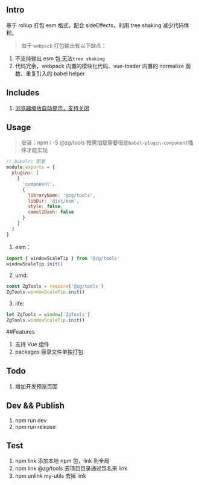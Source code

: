 ## Intro

基于 rollup 打包 esm 格式，配合 sideEffects，利用 tree shaking 减少代码体积。

> 由于 `webpack` 打包输出有以下缺点：

1. 不支持输出 esm 包,无法`tree shaking`
2. 代码冗余，webpack 内置的模块化代码、vue-loader 内置的 normalize 函数、重复引入的 babel helper

## Includes

1. [浏览器缩放自动提示，支持关闭](./packages/windowScaleTip/README.md)

## Usage

> 安装：npm i -S @zg/tools
> 按需加载需要借助`babel-plugin-component`插件才能实现

```js
//.babelrc 配置
module.exports = {
  plugins: [
    [
      'component',
      {
        libraryName: '@zg/tools',
        libDir: 'dist/esm',
        style: false,
        camel2Dash: false
      }
    ]
  ]
}
```

1. esm：

```js
import { windowScaleTip } from '@zg/tools'
windowScaleTip.init()
```

2. umd:

```js
const ZgTools = require('@zg/tools')
ZgTools.windowScaleTip.init()
```

3. iife:

```js
let ZgTools = window['ZgTools']
ZgTools.windowScaleTip.init()
```

##Features

1. 支持 Vue 组件
2. packages 目录文件单独打包

## Todo

1.  增加开发预览页面

## Dev && Publish

1. npm run dev
2. npm run release

## Test

1. npm link 添加本地 npm 包，link 到全局
2. npm link @zg/tools 去项目目录通过包名来 link
3. npm unlink my-utils 去掉 link
